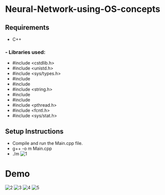 # Neural-Network-using-OS-concepts

## Requirements
- C++
### - Libraries used:
* #include <cstdlib.h>
* #include <unistd.h>
* #include <sys/types.h>
* #include <iostream>
* #include <fstream>
* #include <string.h>
* #include <sstream>
* #include <vector>
* #include <pthread.h>
* #include <fcntl.h>
* #include <sys/stat.h>


## Setup Instructions
* Compile and run the Main.cpp file.
* g++ -o m Main.cpp
* ./m
![1](https://github.com/anas-farooq8/Neural-Network-using-OS-concepts/assets/150327092/22e911dc-81f3-485c-a337-b36eb8c9e745)



# Demo
![2](https://github.com/anas-farooq8/Neural-Network-using-OS-concepts/assets/150327092/c7144af8-fc51-462e-8730-3ddcf8f82548)
![3](https://github.com/anas-farooq8/Neural-Network-using-OS-concepts/assets/150327092/e091e972-deb4-4f1b-a23c-28ad96a7ca8c)
![4](https://github.com/anas-farooq8/Neural-Network-using-OS-concepts/assets/150327092/4bf351df-0105-46a9-8d3e-0a8683c3dd04)
![5](https://github.com/anas-farooq8/Neural-Network-using-OS-concepts/assets/150327092/30c81f0b-8747-45aa-a61d-0977a04e9876)

